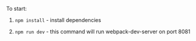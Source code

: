 To start: 

1) `npm install` - install dependencies

3) `npm run dev` - this command will run webpack-dev-server on port 8081
